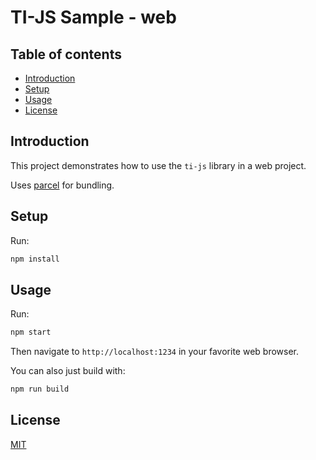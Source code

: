 # TI-JS Sample - web

## Table of contents

- [Introduction](#introduction)
- [Setup](#setup)
- [Usage](#usage)
- [License](#license)

## Introduction

This project demonstrates how to use the `ti-js` library in a web project.

Uses [parcel](https://www.npmjs.com/package/parcel) for bundling.

## Setup

Run:
```sh
npm install
```

## Usage

Run:
```sh
npm start
```

Then navigate to `http://localhost:1234` in your favorite web browser.

You can also just build with:
```sh
npm run build
```

## License
[MIT](https://choosealicense.com/licenses/mit/)
